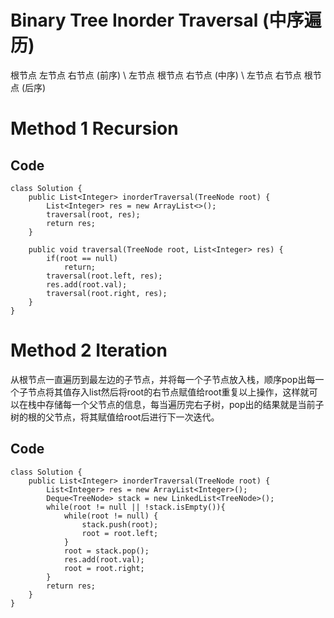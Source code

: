 # Binary Tree Inorder Traversal (中序遍历)
根节点  左节点  右节点 (前序) \\
左节点  根节点  右节点 (中序) \\
左节点  右节点  根节点 (后序) 
# Method 1 Recursion

## Code
~~~
class Solution {
    public List<Integer> inorderTraversal(TreeNode root) {
        List<Integer> res = new ArrayList<>();
        traversal(root, res);
        return res;
    }

    public void traversal(TreeNode root, List<Integer> res) {
        if(root == null)
            return;
        traversal(root.left, res);
        res.add(root.val);
        traversal(root.right, res); 
    }
}
~~~

# Method 2 Iteration
从根节点一直遍历到最左边的子节点，并将每一个子节点放入栈，顺序pop出每一个子节点将其值存入list然后将root的右节点赋值给root重复以上操作，这样就可以在栈中存储每一个父节点的信息，每当遍历完右子树，pop出的结果就是当前子树的根的父节点，将其赋值给root后进行下一次迭代。
## Code
~~~
class Solution {
    public List<Integer> inorderTraversal(TreeNode root) {
        List<Integer> res = new ArrayList<Integer>();
        Deque<TreeNode> stack = new LinkedList<TreeNode>();
        while(root != null || !stack.isEmpty()){
            while(root != null) {
                stack.push(root);
                root = root.left;
            }
            root = stack.pop();
            res.add(root.val);
            root = root.right;
        }
        return res;
    }
}
~~~
